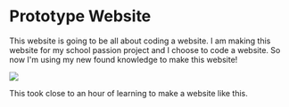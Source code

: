 <!DOCTYPE html>
<head>
      <h1>Prototype Website 
      </h1>
</head>
<body>
<p>This website is going to be all about coding a website. I am making this website for my school passion project and I choose to code a website. So now I'm using my new found knowledge to make this website!
</p>
<img src="https://www.dogulindigital.com.au/wp-content/uploads/2013/08/website-importance-for-business.jpg"/>
<p>This took close to an hour of learning to make a website like this.
</p>
